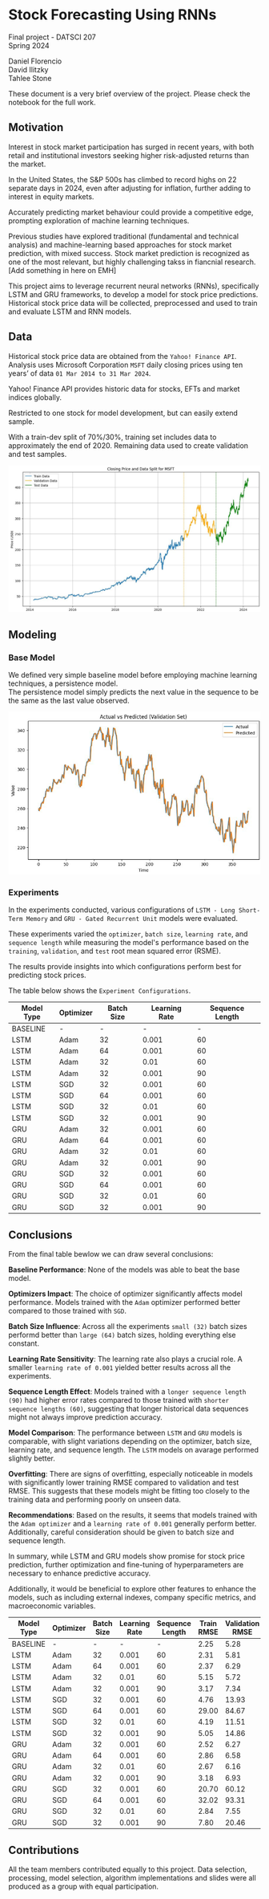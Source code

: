 # Stock Forecasting Using RNNs

Final project - DATSCI 207  
Spring 2024  

Daniel Florencio   
David Ilitzky  
Tahlee Stone  

These document is a very brief overview of the project. Please check the notebook for the full work.

## Motivation

Interest in stock market participation has surged in recent years, with both retail and institutional investors seeking higher risk-adjusted returns than the market.

In the United States, the S&P 500s has climbed to record highs on 22 separate days in 2024, even after adjusting for inflation, further adding to interest in equity markets.

Accurately predicting market behaviour could provide a competitive edge, prompting exploration of machine learning techniques.

Previous studies have explored traditional (fundamental and technical analysis) and machine-learning based approaches for stock market prediction, with mixed success. Stock market prediction is recognized as one of the most relevant, but highly challenging takss in fiancnial research. [Add something in here on EMH]

This project aims to leverage recurrent neural networks (RNNs), specifically LSTM and GRU frameworks, to develop a model for stock price predictions. Historical stock price data will be collected, preprocessed and used to train and evaluate LSTM and RNN models.

## Data

Historical stock price data are obtained from the `Yahoo! Finance API`.  Analysis uses Microsoft Corporation `MSFT` daily closing prices using ten years’ of data `01 Mar 2014 to 31 Mar 2024`.  

Yahoo! Finance API provides historic data for stocks, EFTs and market indices globally. 

Restricted to one stock for model development, but can easily extend sample. 

With a train-dev split of 70%/30%, training set includes data to approximately the end of 2020. 
Remaining data used to create validation and test samples. 

![MSFT Stock Price](image_1.JPG)  

## Modeling

### Base Model  

We defined very simple baseline model before employing machine learning techniques, a persistence model.  
The persistence model simply predicts the next value in the sequence to be the same as the last value observed.

![Base Model](image_2.JPG)  

### Experiments

In the experiments conducted, various configurations of `LSTM - Long Short-Term Memory` and `GRU - Gated Recurrent Unit` models were evaluated. 

These experiments varied the `optimizer`, `batch size`, `learning rate`, and `sequence length` while measuring the model's performance based on the `training`, `validation`, and `test` root mean squared error (RSME).  

The results provide insights into which configurations perform best for predicting stock prices.  

The table below shows the `Experiment Configurations`.

<center>

| Model Type | Optimizer | Batch Size | Learning Rate | Sequence Length |
|------------|-----------|------------|---------------|-----------------|
| BASELINE   | -         | -          | -             | -               |
| LSTM       | Adam      | 32         | 0.001         | 60              |
| LSTM       | Adam      | 64         | 0.001         | 60              |
| LSTM       | Adam      | 32         | 0.01          | 60              |
| LSTM       | Adam      | 32         | 0.001         | 90              |
| LSTM       | SGD       | 32         | 0.001         | 60              |
| LSTM       | SGD       | 64         | 0.001         | 60              |
| LSTM       | SGD       | 32         | 0.01          | 60              |
| LSTM       | SGD       | 32         | 0.001         | 90              |
| GRU        | Adam      | 32         | 0.001         | 60              |
| GRU        | Adam      | 64         | 0.001         | 60              |
| GRU        | Adam      | 32         | 0.01          | 60              |
| GRU        | Adam      | 32         | 0.001         | 90              |
| GRU        | SGD       | 32         | 0.001         | 60              |
| GRU        | SGD       | 64         | 0.001         | 60              |
| GRU        | SGD       | 32         | 0.01          | 60              |
| GRU        | SGD       | 32         | 0.001         | 90              |

</center>


## Conclusions

From the final table bewlow we can draw several conclusions:  

**Baseline Performance**: None of the models was able to beat the base model.  

**Optimizers Impact**: The choice of optimizer significantly affects model performance. Models trained with the `Adam` optimizer performed better compared to those trained with `SGD`.  

**Batch Size Influence**: Across all the experiments `small (32)`  batch sizes performd better than `large (64)` batch sizes, holding everything else constant.  

**Learning Rate Sensitivity**: The learning rate also plays a crucial role. A smaller `learning rate of 0.001` yielded better results across all the experiments.  

**Sequence Length Effect**: Models trained with a `longer sequence length (90)` had higher error rates compared to those trained with `shorter sequence lengths (60)`, suggesting that longer historical data sequences might not always improve prediction accuracy.  

**Model Comparison**: The performance between `LSTM` and `GRU` models is comparable, with slight variations depending on the optimizer, batch size, learning rate, and sequence length. The `LSTM` models on avarage performed slightly better.  

**Overfitting**: There are signs of overfitting, especially noticeable in models with significantly lower training RMSE compared to validation and test RMSE. This suggests that these models might be fitting too closely to the training data and performing poorly on unseen data.  

**Recommendations**: Based on the results, it seems that models trained with the `Adam optimizer` and a `learning rate of 0.001` generally perform better. Additionally, careful consideration should be given to batch size and sequence length.  


In summary, while LSTM and GRU models show promise for stock price prediction, further optimization and fine-tuning of hyperparameters are necessary to enhance predictive accuracy.  

Additionally, it would be beneficial to explore other features to enhance the models, such as including external indexes, company specific metrics, and macroeconomic variables.  

| Model Type | Optimizer | Batch Size | Learning Rate | Sequence Length | Train RMSE   | Validation RMSE | Test RMSE |
|------------|-----------|------------|---------------|-----------------|--------------|-----------------|-----------|
| BASELINE   | -         | -          | -             | -               | 2.25         | 5.28            | **4.79** |
| LSTM       | Adam      | 32         | 0.001         | 60              | 2.31         | 5.81            | **5.17**  |
| LSTM       | Adam      | 64         | 0.001         | 60              | 2.37         | 6.29            | 7.81      |
| LSTM       | Adam      | 32         | 0.01          | 60              | 5.15         | 5.72            | 9.65      |
| LSTM       | Adam      | 32         | 0.001         | 90              | 3.17         | 7.34            | 5.86      |
| LSTM       | SGD       | 32         | 0.001         | 60              | 4.76         | 13.93           | 23.57     |
| LSTM       | SGD       | 64         | 0.001         | 60              | 29.00        | 84.67           | 113.78    |
| LSTM       | SGD       | 32         | 0.01          | 60              | 4.19         | 11.51           | 14.62     |
| LSTM       | SGD       | 32         | 0.001         | 90              | 5.05         | 14.86           | 31.54     |
| GRU        | Adam      | 32         | 0.001         | 60              | 2.52         | 6.27            | 5.33      |
| GRU        | Adam      | 64         | 0.001         | 60              | 2.86         | 6.58            | 5.69      |
| GRU        | Adam      | 32         | 0.01          | 60              | 2.67         | 6.16            | 15.41     |
| GRU        | Adam      | 32         | 0.001         | 90              | 3.18         | 6.93            | 5.61      |
| GRU        | SGD       | 32         | 0.001         | 60              | 20.70        | 60.12           | 78.89     |
| GRU        | SGD       | 64         | 0.001         | 60              | 32.02        | 93.31           | 120.70    |
| GRU        | SGD       | 32         | 0.01          | 60              | 2.84         | 7.55            | 8.23      |
| GRU        | SGD       | 32         | 0.001         | 90              | 7.80         | 20.46           | 30.43     |

## Contributions

All the team members contributed equally to this project. Data selection, processing, model selection, algorithm implementations and slides were all produced as a group with equal participation.
